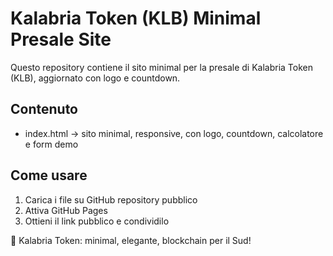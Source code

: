 
# Kalabria Token (KLB) Minimal Presale Site

Questo repository contiene il sito minimal per la presale di Kalabria Token (KLB), aggiornato con logo e countdown.

## Contenuto
- index.html → sito minimal, responsive, con logo, countdown, calcolatore e form demo

## Come usare
1. Carica i file su GitHub repository pubblico
2. Attiva GitHub Pages
3. Ottieni il link pubblico e condividilo

🚀 Kalabria Token: minimal, elegante, blockchain per il Sud!

